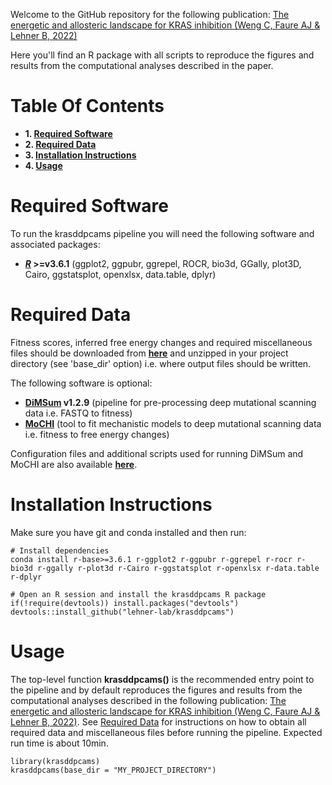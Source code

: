 Welcome to the GitHub repository for the following publication: [The energetic and allosteric landscape for KRAS inhibition (Weng C, Faure AJ & Lehner B, 2022)](https://www.biorxiv.org/content/10.1101/2022.12.06.519122v1)

Here you'll find an R package with all scripts to reproduce the figures and results from the computational analyses described in the paper.

# Table Of Contents

* **1. [Required Software](#required-software)**
* **2. [Required Data](#required-data)**
* **3. [Installation Instructions](#installation-instructions)**
* **4. [Usage](#usage)**

# Required Software

To run the krasddpcams pipeline you will need the following software and associated packages:

* **[_R_](https://www.r-project.org/) >=v3.6.1** (ggplot2, ggpubr, ggrepel, ROCR, bio3d, GGally, plot3D, Cairo, ggstatsplot, openxlsx, data.table, dplyr)

# Required Data

Fitness scores, inferred free energy changes and required miscellaneous files should be downloaded from **[here](https://crgcnag-my.sharepoint.com/:f:/g/personal/cweng_crg_es/EliX349TTkpIoMomBwphyRMBYI17nEt4XZ45XcTvWtpuyw)** and unzipped in your project directory (see 'base_dir' option) i.e. where output files should be written.

The following software is optional:

* **[DiMSum](https://github.com/lehner-lab/DiMSum) v1.2.9** (pipeline for pre-processing deep mutational scanning data i.e. FASTQ to fitness)
* **[MoCHI](https://github.com/lehner-lab/MoCHI)** (tool to fit mechanistic models to deep mutational scanning data i.e. fitness to free energy changes)

Configuration files and additional scripts used for running DiMSum and MoCHI are also available **[here](https://crgcnag-my.sharepoint.com/:f:/g/personal/cweng_crg_es/EliX349TTkpIoMomBwphyRMBYI17nEt4XZ45XcTvWtpuyw)**.

# Installation Instructions

Make sure you have git and conda installed and then run:

```
# Install dependencies
conda install r-base>=3.6.1 r-ggplot2 r-ggpubr r-ggrepel r-rocr r-bio3d r-ggally r-plot3d r-Cairo r-ggstatsplot r-openxlsx r-data.table r-dplyr

# Open an R session and install the krasddpcams R package
if(!require(devtools)) install.packages("devtools")
devtools::install_github("lehner-lab/krasddpcams")
```

# Usage

The top-level function **krasddpcams()** is the recommended entry point to the pipeline and by default reproduces the figures and results from the computational analyses described in the following publication: [The energetic and allosteric landscape for KRAS inhibition (Weng C, Faure AJ & Lehner B, 2022)](https://www.biorxiv.org/content/10.1101/2022.12.06.519122v1). See [Required Data](#required-data) for instructions on how to obtain all required data and miscellaneous files before running the pipeline. Expected run time is about 10min.

```
library(krasddpcams)
krasddpcams(base_dir = "MY_PROJECT_DIRECTORY")
```
